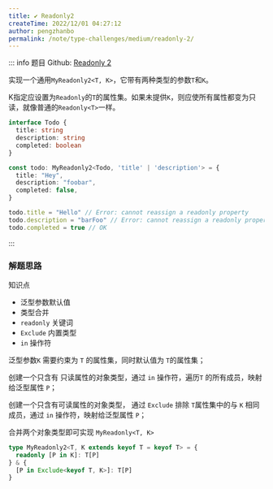 ```yaml
---
title: ✔️ Readonly2
createTime: 2022/12/01 04:27:12
author: pengzhanbo
permalink: /note/type-challenges/medium/readonly-2/
---
```


::: info 题目
Github: [Readonly 2](https://github.com/type-challenges/type-challenges/blob/main/questions/00008-medium-readonly-2/)

实现一个通用`MyReadonly2<T, K>`，它带有两种类型的参数`T`和`K`。

K指定应设置为`Readonly`的`T`的属性集。如果未提供`K`，则应使所有属性都变为只读，就像普通的`Readonly<T>`一样。

```ts
interface Todo {
  title: string
  description: string
  completed: boolean
}

const todo: MyReadonly2<Todo, 'title' | 'description'> = {
  title: "Hey",
  description: "foobar",
  completed: false,
}

todo.title = "Hello" // Error: cannot reassign a readonly property
todo.description = "barFoo" // Error: cannot reassign a readonly property
todo.completed = true // OK
```
:::

### 解题思路

知识点

- 泛型参数默认值
- 类型合并
- `readonly` 关键词
- `Exclude` 内置类型
- `in` 操作符

泛型参数`K` 需要约束为 `T` 的属性集，同时默认值为 `T`的属性集；

创建一个只含有 只读属性的对象类型，通过 `in` 操作符，遍历`T` 的所有成员，映射给泛型属性 `P`；

创建一个只含有可读属性的对象类型， 通过 `Exclude` 排除 `T`属性集中的与 `K` 相同成员，通过 `in` 操作符，映射给泛型属性 `P`；

合并两个对象类型即可实现 `MyReadonly<T, K>`



```ts
type MyReadonly2<T, K extends keyof T = keyof T> = {
  readonly [P in K]: T[P]
} & {
  [P in Exclude<keyof T, K>]: T[P]
}
```

